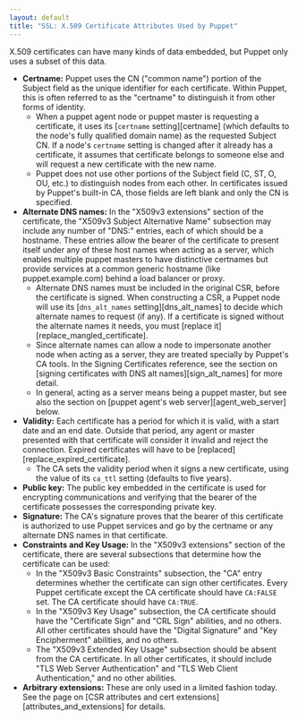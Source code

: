 ```yaml
---
layout: default
title: "SSL: X.509 Certificate Attributes Used by Puppet"
---
```




X.509 certificates can have many kinds of data embedded, but Puppet only uses a subset of this data.

* **Certname:** Puppet uses the CN ("common name") portion of the Subject field as the unique identifier for each certificate. Within Puppet, this is often referred to as the "certname" to distinguish it from other forms of identity.
    * When a puppet agent node or puppet master is requesting a certificate, it uses its [`certname` setting][certname] (which defaults to the node's fully qualified domain name) as the requested Subject CN. If a node's `certname` setting is changed after it already has a certificate, it assumes that certificate belongs to someone else and will request a new certificate with the new name.
    * Puppet does not use other portions of the Subject field (C, ST, O, OU, etc.) to distinguish nodes from each other. In certificates issued by Puppet's built-in CA, those fields are left blank and only the CN is specified.
* **Alternate DNS names:** In the "X509v3 extensions" section of the certificate, the "X509v3 Subject Alternative Name" subsection may include any number of "DNS:" entries, each of which should be a hostname. These entries allow the bearer of the certificate to present itself under any of these host names when acting as a server, which enables multiple puppet masters to have distinctive certnames but provide services at a common generic hostname (like puppet.example.com) behind a load balancer or proxy.
    * Alternate DNS names must be included in the original CSR, before the certificate is signed. When constructing a CSR, a Puppet node will use its [`dns_alt_names` setting][dns_alt_names] to decide which alternate names to request (if any). If a certificate is signed without the alternate names it needs, you must [replace it][replace_mangled_certificate].
    * Since alternate names can allow a node to impersonate another node when acting as a server, they are treated specially by Puppet's CA tools. In the Signing Certificates reference, see the section on [signing certificates with DNS alt names][sign_alt_names] for more detail.
    * In general, acting as a server means being a puppet master, but see also the section on [puppet agent's web server][agent_web_server] below.
* **Validity:** Each certificate has a period for which it is valid, with a start date and an end date. Outside that period, any agent or master presented with that certificate will consider it invalid and reject the connection. Expired certificates will have to be [replaced][replace_expired_certificate].
    * The CA sets the validity period when it signs a new certificate, using the value of its `ca_ttl` setting (defaults to five years).
* **Public key:** The public key embedded in the certificate is used for encrypting communications and verifying that the bearer of the certificate possesses the corresponding private key.
* **Signature:** The CA's signature proves that the bearer of this certificate is authorized to use Puppet services and go by the certname or any alternate DNS names in that certificate.
* **Constraints and Key Usage:** In the "X509v3 extensions" section of the certificate, there are several subsections that determine how the certificate can be used:
    * In the "X509v3 Basic Constraints" subsection, the "CA" entry determines whether the certificate can sign other certificates. Every Puppet certificate except the CA certificate should have `CA:FALSE` set. The CA certificate should have `CA:TRUE`.
    * In the "X509v3 Key Usage" subsection, the CA certificate should have the "Certificate Sign" and "CRL Sign" abilities, and no others. All other certificates should have the "Digital Signature" and "Key Encipherment" abilities, and no others.
    * The "X509v3 Extended Key Usage" subsection should be absent from the CA certificate. In all other certificates, it should include "TLS Web Server Authentication" and "TLS Web Client Authentication," and no other abilities.
* **Arbitrary extensions:** These are only used in a limited fashion today. See the page on [CSR attributes and cert extensions][attributes_and_extensions] for details.

